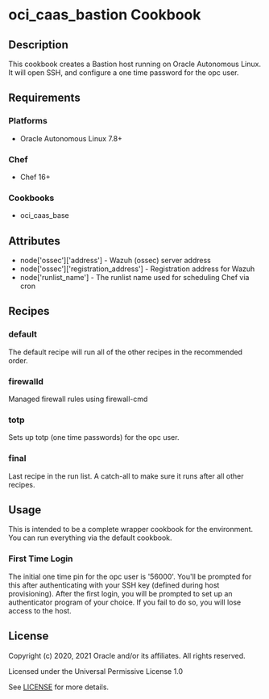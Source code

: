 # oci_caas_bastion Cookbook

## Description
This cookbook creates a Bastion host running on Oracle Autonomous Linux.
It will open SSH, and configure a one time password for the opc user.

## Requirements

### Platforms
* Oracle Autonomous Linux 7.8+

### Chef
* Chef 16+

### Cookbooks
* oci_caas_base

## Attributes
* node['ossec']['address'] - Wazuh (ossec) server address
* node['ossec']['registration_address'] - Registration address for Wazuh
* node['runlist_name'] - The runlist name used for scheduling Chef via cron

## Recipes
### default
The default recipe will run all of the other recipes in the recommended order.

### firewalld
Managed firewall rules using firewall-cmd

### totp
Sets up totp (one time passwords) for the opc user.

### final
Last recipe in the run list. A catch-all to make sure it runs
after all other recipes.

## Usage
This is intended to be a complete wrapper cookbook for the environment. You can run
everything via the default cookbook.

### First Time Login
The initial one time pin for the opc user is '56000'. You'll be prompted for
this after authenticating with your SSH key (defined during host provisioning).
After the first login, you will be prompted to set up an authenticator program
of your choice. If you fail to do so, you will lose access to the host.

## License
Copyright (c) 2020, 2021 Oracle and/or its affiliates. All rights reserved.

Licensed under the Universal Permissive License 1.0

See [LICENSE](LICENSE) for more details.